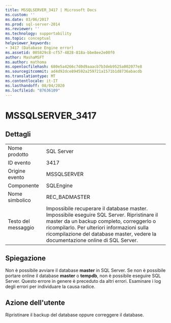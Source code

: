 ```yaml
---
title: MSSQLSERVER_3417 | Microsoft Docs
ms.custom: ''
ms.date: 03/06/2017
ms.prod: sql-server-2014
ms.reviewer: ''
ms.technology: supportability
ms.topic: conceptual
helpviewer_keywords:
- 3417 (Database Engine error)
ms.assetid: 005829c8-cf57-4828-818a-bbe8ee2e00f0
author: MashaMSFT
ms.author: mathoma
ms.openlocfilehash: 680e5a4266c7d0d9aaacb7b3deb9525a002077e8
ms.sourcegitcommit: ad4d92dce894592a259721a1571b1d8736abacdb
ms.translationtype: MT
ms.contentlocale: it-IT
ms.lasthandoff: 08/04/2020
ms.locfileid: "87636109"
---
```

# <a name="mssqlserver_3417"></a>MSSQLSERVER_3417
    
## <a name="details"></a>Dettagli  
  
|||  
|-|-|  
|Nome prodotto|SQL Server|  
|ID evento|3417|  
|Origine evento|MSSQLSERVER|  
|Componente|SQLEngine|  
|Nome simbolico|REC_BADMASTER|  
|Testo del messaggio|Impossibile recuperare il database master. Impossibile eseguire SQL Server. Ripristinare il master da un backup completo, correggerlo o ricompilarlo. Per ulteriori informazioni sulla ricompilazione del database master, vedere la documentazione online di SQL Server.|  
  
## <a name="explanation"></a>Spiegazione  
 Non è possibile avviare il database **master** in SQL Server. Se non è possibile portare online il database **master** o **tempdb**, non è possibile eseguire SQL Server. Questo errore in genere è preceduto da altri errori. Esaminare i log degli errori per individuare la causa radice.  
  
## <a name="user-action"></a>Azione dell'utente  
 Ripristinare il backup del database oppure correggere il database.  
  
  
